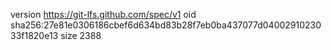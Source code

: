 version https://git-lfs.github.com/spec/v1
oid sha256:27e81e0306186cbef6d634bd83b28f7eb0ba437077d0400291023033f1820e13
size 2388
